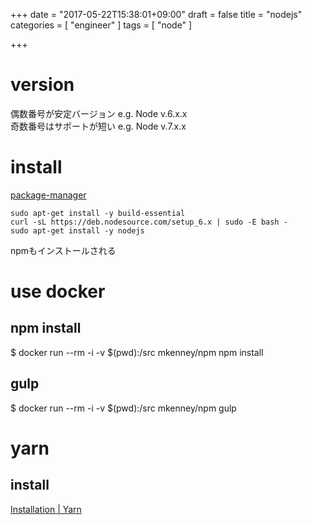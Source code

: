 +++
date = "2017-05-22T15:38:01+09:00"
draft = false
title = "nodejs"
categories = [ "engineer" ]
tags = [ "node" ]

+++

# version

偶数番号が安定バージョン e.g. Node v.6.x.x  
奇数番号はサポートが短い e.g. Node v.7.x.x   

# install

[package-manager](https://nodejs.org/en/download/package-manager/#debian-and-ubuntu-based-linux-distributions)  

```
sudo apt-get install -y build-essential
curl -sL https://deb.nodesource.com/setup_6.x | sudo -E bash -
sudo apt-get install -y nodejs
```

npmもインストールされる  


# use docker

## npm install

$ docker run --rm -i -v $(pwd):/src mkenney/npm npm install  

## gulp

$ docker run --rm -i -v $(pwd):/src mkenney/npm gulp  

# yarn

## install

[Installation \| Yarn](https://yarnpkg.com/en/docs/install#linux-tab)
